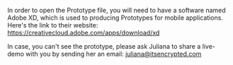 In order to open the Prototype file, you will need to have a software named Adobe XD, which is used to producing Prototypes 
for mobile applications. Here's the link to their website: https://creativecloud.adobe.com/apps/download/xd

In case, you can't see the prototype, please ask Juliana to share a live-demo with you by sending her an email:
juliana@itsencrypted.com

